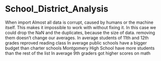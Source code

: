 # School_District_Analysis


When import Almost all data is corrupt,  caused by humans or the machine itself. This makes it impossible to work with without fixing it. 
In this case we could drop the NaN and the duplicates, because the size of data. removing them doesn’t change our averages.
In average students of 11th and 12th grades reproved reading class
In average public schools have a bigger budget than charter schools
Montgomery High School have more students than the rest of the list
In average 9th graders got higher scores on math

